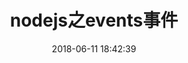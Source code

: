 ---
title: nodejs之events事件
date: 2018-06-11 18:42:39
tags: nodejs模块
categories: nodejs核心模块
comments: true
---